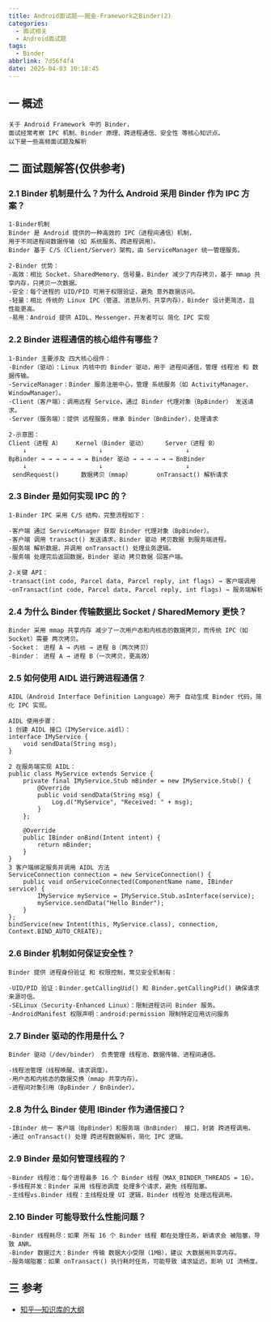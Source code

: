 ```yaml
---
title: Android面试题——掘金-Framework之Binder(2)
categories:
  - 面试相关
  - Android面试题
tags:
  - Binder
abbrlink: 7d56f4f4
date: 2025-04-03 10:18:45
---
```

## 一 概述

```
关于 Android Framework 中的 Binder，
面试经常考察 IPC 机制、Binder 原理、跨进程通信、安全性 等核心知识点。
以下是一些高频面试题及解析
```

<!--more-->

## 二 面试题解答(仅供参考)

### 2.1 Binder 机制是什么？为什么 Android 采用 Binder 作为 IPC 方案？

```
1-Binder机制
Binder 是 Android 提供的一种高效的 IPC（进程间通信）机制，
用于不同进程间数据传输（如 系统服务、跨进程调用）。
Binder 基于 C/S（Client/Server）架构，由 ServiceManager 统一管理服务。

2-Binder 优势：
-高效：相比 Socket、SharedMemory、信号量，Binder 减少了内存拷贝，基于 mmap 共享内存，只拷贝一次数据。
-安全：每个进程的 UID/PID 可用于权限验证，避免 意外数据访问。
-轻量：相比 传统的 Linux IPC（管道、消息队列、共享内存），Binder 设计更简洁，且 性能更高。
-易用：Android 提供 AIDL、Messenger，开发者可以 简化 IPC 实现
```

### 2.2 Binder 进程通信的核心组件有哪些？

```
1-Binder 主要涉及 四大核心组件：
-Binder（驱动）：Linux 内核中的 Binder 驱动，用于 进程间通信，管理 线程池 和 数据传输。
-ServiceManager：Binder 服务注册中心，管理 系统服务（如 ActivityManager、WindowManager）。
-Client（客户端）：调用远程 Service，通过 Binder 代理对象（BpBinder） 发送请求。
-Server（服务端）：提供 远程服务，继承 Binder（BnBinder），处理请求

2-示意图：
Client（进程 A）    Kernel（Binder 驱动）     Server（进程 B）
    ↓                    ↓                       ↓
BpBinder → → → → → → → Binder 驱动 → → → → → → BnBinder
    ↓                    ↓                       ↓
 sendRequest()      数据拷贝（mmap）       onTransact() 解析请求
```

### 2.3 Binder 是如何实现 IPC 的？

```
1-Binder IPC 采用 C/S 结构，完整流程如下：

-客户端 通过 ServiceManager 获取 Binder 代理对象（BpBinder）。
-客户端 调用 transact() 发送请求，Binder 驱动 拷贝数据 到服务端进程。
-服务端 解析数据，并调用 onTransact() 处理业务逻辑。
-服务端 处理完后返回数据，Binder 驱动 拷贝数据 回客户端。

2-关键 API：
-transact(int code, Parcel data, Parcel reply, int flags) → 客户端调用
-onTransact(int code, Parcel data, Parcel reply, int flags) → 服务端解析
```

### 2.4 为什么 Binder 传输数据比 Socket / SharedMemory 更快？

```
Binder 采用 mmap 共享内存 减少了一次用户态和内核态的数据拷贝，而传统 IPC（如 Socket）需要 两次拷贝。
-Socket： 进程 A → 内核 → 进程 B（两次拷贝）
-Binder： 进程 A → 进程 B（一次拷贝，更高效）
```

### 2.5 如何使用 AIDL 进行跨进程通信？

```
AIDL（Android Interface Definition Language）用于 自动生成 Binder 代码，简化 IPC 实现。

AIDL 使用步骤：
1 创建 AIDL 接口（IMyService.aidl）：
interface IMyService {
    void sendData(String msg);
}

2 在服务端实现 AIDL：
public class MyService extends Service {
    private final IMyService.Stub mBinder = new IMyService.Stub() {
        @Override
        public void sendData(String msg) {
            Log.d("MyService", "Received: " + msg);
        }
    };

    @Override
    public IBinder onBind(Intent intent) {
        return mBinder;
    }
}
3 客户端绑定服务并调用 AIDL 方法
ServiceConnection connection = new ServiceConnection() {
    public void onServiceConnected(ComponentName name, IBinder service) {
        IMyService myService = IMyService.Stub.asInterface(service);
        myService.sendData("Hello Binder");
    }
};
bindService(new Intent(this, MyService.class), connection, Context.BIND_AUTO_CREATE);
```

### 2.6 Binder 机制如何保证安全性？

```
Binder 提供 进程身份验证 和 权限控制，常见安全机制有：

-UID/PID 验证：Binder.getCallingUid() 和 Binder.getCallingPid() 确保请求来源可信。
-SELinux（Security-Enhanced Linux）：限制进程访问 Binder 服务。
-AndroidManifest 权限声明：android:permission 限制特定应用访问服务
```

### 2.7 Binder 驱动的作用是什么？

```
Binder 驱动（/dev/binder） 负责管理 线程池、数据传输、进程间通信。

-线程池管理（线程唤醒、请求调度）。
-用户态和内核态的数据交换（mmap 共享内存）。
-进程间对象引用（BpBinder / BnBinder）。
```

### 2.8 为什么 Binder 使用 IBinder 作为通信接口？

```
-IBinder 统一 客户端（BpBinder）和服务端（BnBinder） 接口，封装 跨进程调用。
-通过 onTransact() 处理 跨进程数据解析，简化 IPC 逻辑。
```

### 2.9 Binder 是如何管理线程的？

```
-Binder 线程池：每个进程最多 16 个 Binder 线程（MAX_BINDER_THREADS = 16）。
-多线程并发：Binder 采用 线程池调度 处理多个请求，避免 线程阻塞。
-主线程vs.Binder 线程：主线程处理 UI 逻辑，Binder 线程池 处理远程调用。
```

### 2.10 Binder 可能导致什么性能问题？

```
-Binder 线程耗尽：如果 所有 16 个 Binder 线程 都在处理任务，新请求会 被阻塞，导致 ANR。
-Binder 数据过大：Binder 传输 数据大小受限（1MB），建议 大数据用共享内存。
-服务端阻塞：如果 onTransact() 执行耗时任务，可能导致 请求延迟，影响 UI 流畅度。
```

##  三 参考

* [知乎—知识库的大纲](https://juejin.cn/post/7480464724096057381)